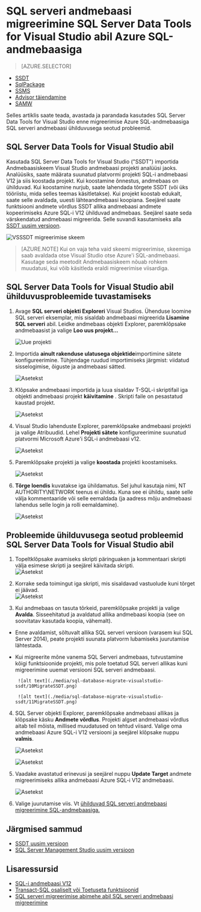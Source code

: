 <properties
   pageTitle="SQL serveri andmebaasi ühilduvusega seotud probleemid enne migreerimise SQL-andmebaasiga parandamine | Microsoft Azure'i"
   description="Microsoft Azure'i SQL-andmebaasi, andmebaasi migreerimine, ühilduvust, SQL Azure'i migreerimise viisardis SSDT"
   services="sql-database"
   documentationCenter=""
   authors="CarlRabeler"
   manager="jhubbard"
   editor=""/>

<tags
   ms.service="sql-database"
   ms.devlang="NA"
   ms.topic="article"
   ms.tgt_pltfrm="NA"
   ms.workload="sqldb-migrate"
   ms.date="08/24/2016"
   ms.author="carlrab"/>

# <a name="migrate-a-sql-server-database-to-azure-sql-database-using-sql-server-data-tools-for-visual-studio"></a>SQL serveri andmebaasi migreerimine SQL Server Data Tools for Visual Studio abil Azure SQL-andmebaasiga 

> [AZURE.SELECTOR]
- [SSDT](sql-database-cloud-migrate-fix-compatibility-issues-ssdt.md)
- [SqlPackage](sql-database-cloud-migrate-determine-compatibility-sqlpackage.md)
- [SSMS](sql-database-cloud-migrate-determine-compatibility-ssms.md)
- [Advisor täiendamine](http://www.microsoft.com/download/details.aspx?id=48119)
- [SAMW](sql-database-cloud-migrate-fix-compatibility-issues.md)

Selles artiklis saate teada, avastada ja parandada kasutades SQL Server Data Tools for Visual Studio enne migreerimise Azure SQL-andmebaasiga SQL serveri andmebaasi ühilduvusega seotud probleemid.

## <a name="using-sql-server-data-tools-for-visual-studio"></a>SQL Server Data Tools for Visual Studio abil

Kasutada SQL Server Data Tools for Visual Studio ("SSDT") importida Andmebaasiskeem Visual Studio andmebaasi projekti analüüsi jaoks. Analüüsiks, saate määrata suunatud platvormi projekti SQL-i andmebaasi V12 ja siis koostada projekt. Kui koostamine õnnestus, andmebaas on ühilduvad. Kui koostamine nurjub, saate lahendada tõrgete SSDT (või üks tööriistu, mida selles teemas käsitletakse). Kui projekt koostab edukalt, saate selle avaldada, uuesti lähteandmebaasi koopiana. Seejärel saate funktsiooni andmete võrdlus SSDT allika andmebaasi andmete kopeerimiseks Azure SQL-i V12 ühilduvad andmebaas. Seejärel saate seda värskendatud andmebaasi migreerida. Selle suvandi kasutamiseks alla [SSDT uusim versioon](https://msdn.microsoft.com/library/mt204009.aspx).

  ![VSSSDT migreerimise skeem](./media/sql-database-cloud-migrate/03VSSSDTDiagram.png)

  > [AZURE.NOTE] Kui on vaja teha vaid skeemi migreerimise, skeemiga saab avaldada otse Visual Studio otse Azure'i SQL-andmebaasi. Kasutage seda meetodit Andmebaasiskeem nõuab rohkem muudatusi, kui võib käsitleda eraldi migreerimise viisardiga.

## <a name="detecting-compatibility-issues-using-sql-server-data-tools-for-visual-studio"></a>SQL Server Data Tools for Visual Studio abil ühilduvusprobleemide tuvastamiseks
   
1.  Avage **SQL serveri objekti Exploreri** Visual Studios. Ühenduse loomine SQL serveri eksemplar, mis sisaldab andmebaasi migreerida **Lisamine SQL serveri** abil. Leidke andmebaas objekti Explorer, paremklõpsake andmebaasist ja valige **Loo uus projekt...**     
    
    ![Uue projekti](./media/sql-database-migrate-visualstudio-ssdt/02MigrateSSDT.png)    
   
2.  Importida **ainult rakenduse ulatusega objektide**importimine sätete konfigureerimine. Tühjendage ruudud importimiseks järgmist: viidatud sisselogimise, õiguste ja andmebaasi sätted.    

    ![Asetekst](./media/sql-database-migrate-visualstudio-ssdt/03MigrateSSDT.png)    

3.  Klõpsake andmebaasi importida ja luua sisaldav T-SQL-i skriptifail iga objekti andmebaasi projekt **käivitamine** . Skripti faile on pesastatud kaustad projekt.    

    ![Asetekst](./media/sql-database-migrate-visualstudio-ssdt/04MigrateSSDT.png)    

4.  Visual Studio lahenduste Explorer, paremklõpsake andmebaasi projekti ja valige Atribuudid. Lehel **Projekti sätete** konfigureerimine suunatud platvormi Microsoft Azure'i SQL-i andmebaasi v12.    
    
    ![Asetekst](./media/sql-database-migrate-visualstudio-ssdt/05MigrateSSDT.png)    
    
5.  Paremklõpsake projekti ja valige **koostada** projekti koostamiseks.    
    
    ![Asetekst](./media/sql-database-migrate-visualstudio-ssdt/06MigrateSSDT.png)    
    
6.  **Tõrge loendis** kuvatakse iga ühildamatus. Sel juhul kasutaja nimi, NT AUTHORITY\NETWORK teenus ei ühildu. Kuna see ei ühildu, saate selle välja kommentaaride või selle eemaldada (ja aadress mõju andmebaasi lahendus selle login ja rolli eemaldamine).     
    
    ![Asetekst](./media/sql-database-migrate-visualstudio-ssdt/07MigrateSSDT.png)    
    
## <a name="fixing-compatibility-issues-using-sql-server-data-tools-for-visual-studio"></a>Probleemide ühilduvusega seotud probleemid SQL Server Data Tools for Visual Studio abil

1.  Topeltklõpsake avamiseks skripti päringuaken ja kommentaari skripti välja esimese skripti ja seejärel käivitada skripti.     
    ![Asetekst](./media/sql-database-migrate-visualstudio-ssdt/08MigrateSSDT.png)

2.  Korrake seda toimingut iga skripti, mis sisaldavad vastuolude kuni tõrget ei jäävad.    
    ![Asetekst](./media/sql-database-migrate-visualstudio-ssdt/09MigrateSSDT.png)
    
3.  Kui andmebaas on tasuta tõrkeid, paremklõpsake projekti ja valige **Avalda**. Sisseehitatud ja avaldatud allika andmebaasi koopia (see on soovitatav kasutada koopia, vähemalt).     
 - Enne avaldamist, sõltuvalt allika SQL serveri versioon (varasem kui SQL Server 2014), peate projekti suunata platvorm lubamiseks juurutamise lähtestada.     
 - Kui migreerite mõne vanema SQL Serveri andmebaas, tutvustamine kõigi funktsioonide projekti, mis pole toetatud SQL serveri allikas kuni migreerimine uuemat versiooni SQL serveri andmebaasi.     

        ![alt text](./media/sql-database-migrate-visualstudio-ssdt/10MigrateSSDT.png)    
    
        ![alt text](./media/sql-database-migrate-visualstudio-ssdt/11MigrateSSDT.png)    
        
4.  SQL Server objekti Explorer, paremklõpsake andmebaasi allikas ja klõpsake käsku **Andmete võrdlus**. Projekti algset andmebaasi võrdlus aitab teil mõista, millised muudatused on tehtud viisard. Valige oma andmebaasi Azure SQL-i V12 versiooni ja seejärel klõpsake nuppu **valmis**.    
    
    ![Asetekst](./media/sql-database-migrate-visualstudio-ssdt/12MigrateSSDT.png)    
    
    ![Asetekst](./media/sql-database-migrate-visualstudio-ssdt/13MigrateSSDT.png)    

5.  Vaadake avastatud erinevusi ja seejärel nuppu **Update Target** andmete migreerimiseks allika andmebaasi Azure SQL-i V12 andmebaasi.     
    
    ![Asetekst](./media/sql-database-migrate-visualstudio-ssdt/14MigrateSSDT.png)    
    
6.  Valige juurutamise viis. Vt [ühilduvad SQL serveri andmebaasi migreerimine SQL-andmebaasiga.](sql-database-cloud-migrate.md)  

## <a name="next-steps"></a>Järgmised sammud

- [SSDT uusim versioon](https://msdn.microsoft.com/library/mt204009.aspx)
- [SQL Server Management Studio uusim versioon](https://msdn.microsoft.com/library/mt238290.aspx)

## <a name="additional-resources"></a>Lisaressursid

- [SQL-i andmebaasi V12](sql-database-v12-whats-new.md)
- [Transact-SQL osaliselt või Toetuseta funktsioonid](sql-database-transact-sql-information.md)
- [SQL serveri migreerimise abimehe abil SQL serveri andmebaasi migreerimine](http://blogs.msdn.com/b/ssma/)
